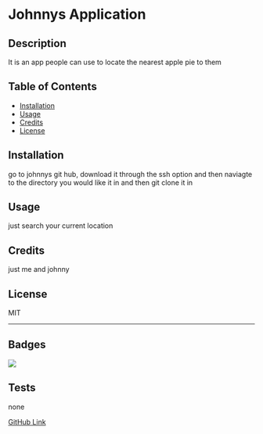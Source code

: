 # Johnnys Application

## Description

It is an app people can use to locate the nearest apple pie to them 

## Table of Contents 

- [Installation](#installation)
- [Usage](#usage)
- [Credits](#credits)
- [License](#license)

## Installation

go to johnnys git hub, download it through the ssh option and then naviagte to the directory you would like it in and then git clone it in

## Usage

just search your current location

## Credits

just me and johnny

## License

MIT

---

## Badges

![](https://img.shields.io/badge/license-MIT-yellow)

## Tests

none

[GitHub Link](https://github.com/loudwhisperer)
